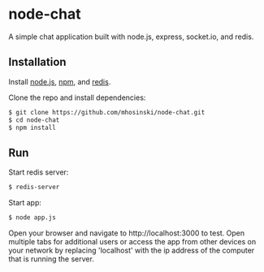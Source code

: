 # node-chat
A simple chat application built with node.js, express, socket.io, and redis.

## Installation
Install [node.js](http://nodejs.org/download/), [npm](https://github.com/npm/npm), and [redis](http://redis.io/topics/quickstart).

Clone the repo and install dependencies:
```bash
$ git clone https://github.com/mhosinski/node-chat.git
$ cd node-chat
$ npm install
```

## Run
Start redis server:
```bash
$ redis-server
```

Start app:
```bash
$ node app.js
```

Open your browser and navigate to http://localhost:3000 to test. Open multiple tabs for additional users or access the app from other devices on your network by replacing 'localhost' with the ip address of the computer that is running the server.
